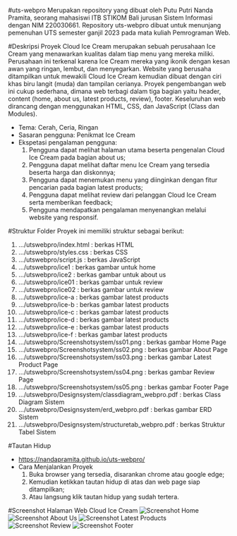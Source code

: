#uts-webpro
Merupakan repository yang dibuat oleh Putu Putri Nanda Pramita, seorang mahasiswi ITB STIKOM Bali jurusan Sistem Informasi dengan NIM 220030661. 
Repository uts-webpro dibuat untuk menunjang pemenuhan UTS semester ganjil 2023 pada mata kuliah Pemrograman Web.

#Deskripsi Proyek
Cloud Ice Cream merupakan sebuah perusahaan Ice Cream yang menawarkan kualitas dalam tiap menu yang mereka miliki.
Perusahaan ini terkenal karena Ice Cream mereka yang ikonik dengan kesan awan yang ringan, lembut, dan menyegarkan. 
Website yang berusaha ditampilkan untuk mewakili Cloud Ice Cream kemudian dibuat dengan ciri khas biru langit (muda) dan tampilan cerianya. 
Proyek pengembangan web ini cukup sederhana, dimana web terbagi dalam tiga bagian yaitu header, content (home, about us, latest products, review), footer. 
Keseluruhan web dirancang dengan menggunakan HTML, CSS, dan JavaScript (Class dan Modules). 
- Tema: Cerah, Ceria, Ringan
- Sasaran pengguna: Penikmat Ice Cream
- Ekspetasi pengalaman pengguna:
  1. Pengguna dapat melihat halaman utama beserta pengenalan Cloud Ice Cream pada bagian about us;
  2. Pengguna dapat melihat daftar menu Ice Cream yang tersedia beserta harga dan diskonnya;
  3. Pengguna dapat menemukan menu yang diinginkan dengan fitur pencarian pada bagian latest products;
  4. Pengguna dapat melihat review dari pelanggan Cloud Ice Cream serta memberikan feedback;
  5. Pengguna mendapatkan pengalaman menyenangkan melalui website yang responsif.

#Struktur Folder
Proyek ini memiliki struktur sebagai berikut:
  1. .../utswebpro/index.html                            : berkas HTML
  2. .../utswebpro/styles.css                            : berkas CSS
  3. .../utswebpro/script.js                             : berkas JavaScript
  4. .../utswebpro/ice1                                  : berkas gambar untuk home
  5. .../utswebpro/ice2                                  : berkas gambar untuk about us
  6. .../utswebpro/ice01                                 : berkas gambar untuk review
  7. .../utswebpro/ice02                                 : berkas gambar untuk review
  8. .../utswebpro/ice-a                                 : berkas gambar latest products
  9. .../utswebpro/ice-b                                 : berkas gambar latest products
  10. .../utswebpro/ice-c                                : berkas gambar latest products
  11. .../utswebpro/ice-d                                : berkas gambar latest products
  12. .../utswebpro/ice-e                                : berkas gambar latest products
  13. .../utswebpro/ice-f                                : berkas gambar latest products
  14. .../utswebpro/Screenshotsystem/ss01.png            : berkas gambar Home Page
  15. .../utswebpro/Screenshotsystem/ss02.png            : berkas gambar About Page
  16. .../utswebpro/Screenshotsystem/ss03.png            : berkas gambar Latest Product Page
  17. .../utswebpro/Screenshotsystem/ss04.png            : berkas gambar Review Page
  18. .../utswebpro/Screenshotsystem/ss05.png            : berkas gambar Footer Page
  19. .../utswebpro/Designsystem/classdiagram_webpro.pdf : berkas Class Diagram Sistem
  20. .../utswebpro/Designsystem/erd_webpro.pdf          : berkas gambar ERD Sistem
  21. .../utswebpro/Designsystem/structuretab_webpro.pdf : berkas Struktur Tabel Sistem

#Tautan Hidup
- https://nandapramita.github.io/uts-webpro/
- Cara Menjalankan Proyek
  1. Buka browser yang tersedia, disarankan chrome atau google edge;
  2. Kemudian ketikkan tautan hidup di atas dan web page siap ditampilkan;
  3. Atau langsung klik tautan hidup yang sudah tertera.

#Screenshot Halaman Web Cloud Ice Cream
![Screenshot Home](https://github.com/nandapramita/uts-webpro/blob/master/Screenshotsystem/ss01.png)
![Screenshot About Us](https://github.com/nandapramita/uts-webpro/blob/master/Screenshotsystem/ss02.png)
![Screenshot Latest Products](https://github.com/nandapramita/uts-webpro/blob/master/Screenshotsystem/ss03.png)
![Screenshot Review](https://github.com/nandapramita/uts-webpro/blob/master/Screenshotsystem/ss04.png)
![Screenshot Footer](https://github.com/nandapramita/uts-webpro/blob/master/Screenshotsystem/ss05.png)
